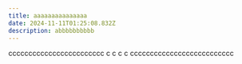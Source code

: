 ```yaml
---
title: aaaaaaaaaaaaaaa
date: 2024-11-11T01:25:08.832Z
description: abbbbbbbbbb
---
```

cccccccccccccccccccccccc c c c c cccccccccccccccccccccccccc